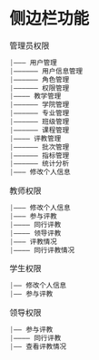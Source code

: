# 侧边栏功能

管理员权限

```lua
|——— 用户管理
|—————— 用户信息管理
|—————— 角色管理
|—————— 权限管理
|———— 教学管理
|—————— 学院管理
|—————— 专业管理
|—————— 班级管理
|—————— 课程管理
|———— 评教管理
|—————— 批次管理
|—————— 指标管理
|—————— 统计分析
|——— 修改个人信息
```

教师权限

```lua
|——— 修改个人信息
|——— 参与评教
|———— 同行评教
|———— 领导评教
|——— 评教情况
|———— 同行评教情况
```

学生权限

```lua
|—— 修改个人信息
|—— 参与评教
```

领导权限

```lua
|—— 参与评教
|———— 同行评教
|—— 查看评教情况
```

